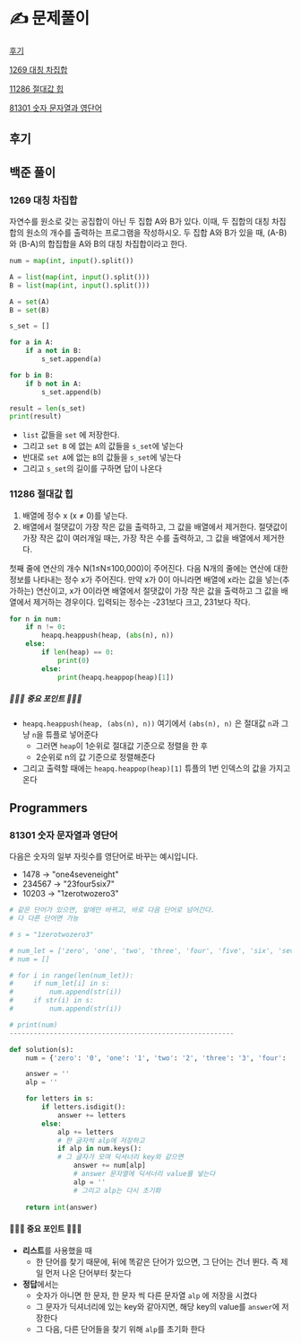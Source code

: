 # ✍️ 문제풀이

[후기](#후기)

[1269 대칭 차집합](#1269_대칭_차집합)

[11286 절대값 힙](#11286-절대값-힙)

[81301 숫자 문자열과 영단어](#81301-숫자-문자열과-영단어)





## 후기

>
>



## 백준 풀이



### 1269 대칭 차집합

자연수를 원소로 갖는 공집합이 아닌 두 집합 A와 B가 있다. 이때, 두 집합의 대칭 차집합의 원소의 개수를 출력하는 프로그램을 작성하시오. 두 집합 A와 B가 있을 때, (A-B)와 (B-A)의 합집합을 A와 B의 대칭 차집합이라고 한다.

```python
num = map(int, input().split())

A = list(map(int, input().split()))
B = list(map(int, input().split()))

A = set(A)
B = set(B)

s_set = []

for a in A:
    if a not in B:
        s_set.append(a)

for b in B:
    if b not in A:
        s_set.append(b)

result = len(s_set)
print(result)
```

- `list` 값들을 `set` 에 저장한다.
- 그리고 `set B` 에 없는 `A`의 값들을 `s_set`에 넣는다
- 반대로 `set A`에 없는 `B`의 값들을 `s_set`에 넣는다
- 그리고 `s_set`의 길이를 구하면 답이 나온다



### 11286 절대값 힙

1. 배열에 정수 x (x ≠ 0)를 넣는다.
2. 배열에서 절댓값이 가장 작은 값을 출력하고, 그 값을 배열에서 제거한다. 절댓값이 가장 작은 값이 여러개일 때는, 가장 작은 수를 출력하고, 그 값을 배열에서 제거한다.

첫째 줄에 연산의 개수 N(1≤N≤100,000)이 주어진다. 다음 N개의 줄에는 연산에 대한 정보를 나타내는 정수 x가 주어진다. 만약 x가 0이 아니라면 배열에 x라는 값을 넣는(추가하는) 연산이고, x가 0이라면 배열에서 절댓값이 가장 작은 값을 출력하고 그 값을 배열에서 제거하는 경우이다. 입력되는 정수는 -231보다 크고, 231보다 작다.

```python
for n in num:
    if n != 0:
        heapq.heappush(heap, (abs(n), n))
    else:
        if len(heap) == 0:
            print(0)
        else:
            print(heapq.heappop(heap)[1])
```

##### 🚨🚨🚨 중요 포인트 🚨🚨🚨

- `heapq.heappush(heap, (abs(n), n))` 여기에서 `(abs(n), n)` 은 절대값 `n`과 그냥 `n`을 튜플로 넣어준다
  - 그러면 `heap`이 1순위로 절대값 기준으로 정렬을 한 후
  - 2순위로 n의 값 기준으로 정렬해준다
- 그리고 출력할 때에는 `heapq.heappop(heap)[1]` 튜플의 1번 인덱스의 값을 가지고 온다





## Programmers

### 81301 숫자 문자열과 영단어

다음은 숫자의 일부 자릿수를 영단어로 바꾸는 예시입니다.

- 1478 → "one4seveneight"
- 234567 → "23four5six7"
- 10203 → "1zerotwozero3"

```python
# 같은 단어가 있으면, 앞에만 바뀌고, 바로 다음 단어로 넘어간다.
# 다 다른 단어면 가능

# s = "1zerotwozero3"

# num_let = ['zero', 'one', 'two', 'three', 'four', 'five', 'six', 'seven', 'eight', 'nine']
# num = []

# for i in range(len(num_let)):
#     if num_let[i] in s:
#         num.append(str(i))
#     if str(i) in s:
#         num.append(str(i))

# print(num)
--------------------------------------------------------

def solution(s):
    num = {'zero': '0', 'one': '1', 'two': '2', 'three': '3', 'four': '4', 'five': '5', 'six': '6', 'seven': '7', 'eight': '8', 'nine': '9'}

    answer = ''
    alp = ''

    for letters in s:
        if letters.isdigit():
            answer += letters
        else:
            alp += letters
            # 한 글자씩 alp에 저장하고
            if alp in num.keys():
            # 그 글자가 모여 딕셔너리 key와 같으면
                answer += num[alp]
                # answer 문자열에 딕셔너리 value를 넣는다
                alp = ''
                # 그리고 alp는 다시 초기화
    
    return int(answer)
```

#### 🚨🚨🚨 중요 포인트 🚨🚨🚨

- **리스트**를 사용했을 때
  - 한 단어를 찾기 때문에, 뒤에 똑같은 단어가 있으면, 그 단어는 건너 뛴다. 즉 제일 먼저 나온 단어부터 찾는다
- **정답**에서는
  - 숫자가 아니면 한 문자, 한 문자 씩 다른 문자열 `alp` 에 저장을 시켰다
  - 그 문자가 딕셔너리에 있는 key와 같아지면, 해당 key의 value를 `answer`에 저장한다
  - 그 다음, 다른 단어들을 찾기 위해 `alp`를 초기화 한다
